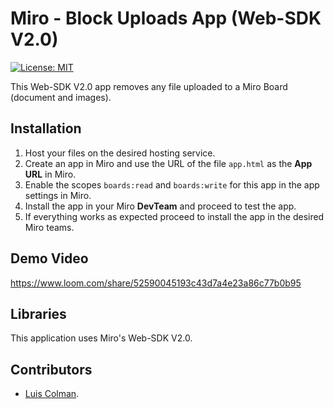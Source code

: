 # Miro - Block Uploads App (Web-SDK V2.0)

[![License: MIT](https://img.shields.io/badge/License-MIT-green.svg)](https://opensource.org/licenses/MIT)

This Web-SDK V2.0 app removes any file uploaded to a Miro Board (document and images).

## Installation

1. Host your files on the desired hosting service.
2. Create an app in Miro and use the URL of the file `app.html` as the __App URL__ in Miro.
3. Enable the scopes `boards:read` and `boards:write` for this app in the app settings in Miro.
4. Install the app in your Miro __DevTeam__ and proceed to test the app.
5. If everything works as expected proceed to install the app in the desired Miro teams.

## Demo Video

https://www.loom.com/share/52590045193c43d7a4e23a86c77b0b95

## Libraries

This application uses Miro's Web-SDK V2.0.

## Contributors

- [Luis Colman](https://github.com/LuisSantosColman).
